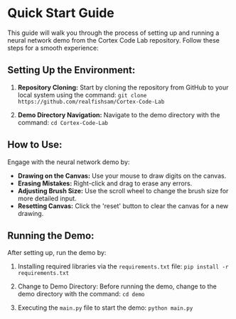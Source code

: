 # Quick Start Guide

This guide will walk you through the process of setting up and running a neural network demo from the Cortex Code Lab repository. Follow these steps for a smooth experience:

## Setting Up the Environment:

1. **Repository Cloning:** Start by cloning the repository from GitHub to your local system using the command:
```git clone https://github.com/realfishsam/Cortex-Code-Lab```

2. **Demo Directory Navigation:** Navigate to the demo directory with the command:
```cd Cortex-Code-Lab```


## How to Use:

Engage with the neural network demo by:

- **Drawing on the Canvas:** Use your mouse to draw digits on the canvas.
- **Erasing Mistakes:** Right-click and drag to erase any errors.
- **Adjusting Brush Size:** Use the scroll wheel to change the brush size for more detailed input.
- **Resetting Canvas:** Click the 'reset' button to clear the canvas for a new drawing.

## Running the Demo:

After setting up, run the demo by:

1. Installing required libraries via the `requirements.txt` file:
```pip install -r requirements.txt```

2. Change to Demo Directory: Before running the demo, change to the demo directory with the command:
```cd demo```

3. Executing the `main.py` file to start the demo:
```python main.py```